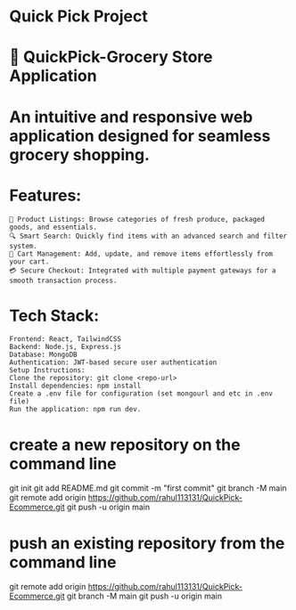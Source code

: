 # Quick Pick Project 

# 🛒 QuickPick-Grocery Store Application
# An intuitive and responsive web application designed for seamless grocery shopping.

# Features:
    🥦 Product Listings: Browse categories of fresh produce, packaged goods, and essentials.
    🔍 Smart Search: Quickly find items with an advanced search and filter system.
    🛒 Cart Management: Add, update, and remove items effortlessly from your cart.
    💳 Secure Checkout: Integrated with multiple payment gateways for a smooth transaction process.

# Tech Stack:
    Frontend: React, TailwindCSS
    Backend: Node.js, Express.js
    Database: MongoDB
    Authentication: JWT-based secure user authentication
    Setup Instructions:
    Clone the repository: git clone <repo-url>
    Install dependencies: npm install
    Create a .env file for configuration (set mongourl and etc in .env file)
    Run the application: npm run dev.

# create a new repository on the command line

git init
git add README.md
git commit -m "first commit"
git branch -M main
git remote add origin https://github.com/rahul113131/QuickPick-Ecommerce.git
git push -u origin main

# push an existing repository from the command line

git remote add origin https://github.com/rahul113131/QuickPick-Ecommerce.git
git branch -M main
git push -u origin main